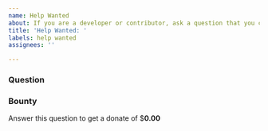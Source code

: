 ```yaml
---
name: Help Wanted
about: If you are a developer or contributor, ask a question that you cannot solve
title: 'Help Wanted: '
labels: help wanted
assignees: ''

---
```


### Question

### Bounty
Answer this question to get a donate of $**0.00**
